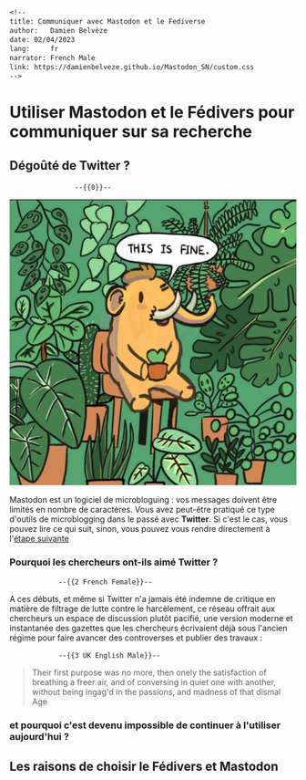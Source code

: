 ```{=html}
<!--
title: Communiquer avec Mastodon et le Fediverse
author:   Damien Belvèze
date: 02/04/2023
lang:     fr
narrator: French Male
link: https://damienbelveze.github.io/Mastodon_SN/custom.css
-->
```
# Utiliser Mastodon et le Fédivers pour communiquer sur sa recherche



## Dégoûté de Twitter ?

                    --{{0}}--
                    
![le Mamouth de Mastodon se tient assis au milieu d'une forêt tranquille avec une tasse de café et dit this is fine](images/mastodon.jpg "Mastodon")


Mastodon est un logiciel de microbloguing : vos messages doivent être limités en nombre de caractères. Vous avez peut-être pratiqué ce type d'outils de microblogging dans le passé avec **Twitter**. Si c'est le cas, vous pouvez lire ce qui suit, sinon, vous pouvez vous rendre directement à l'[étape suivante](main_course.md#les-raisons-de-choisir-mastodon)

### Pourquoi les chercheurs ont-ils aimé Twitter ?

                --{{2 French Female}}--

A ces débuts, et même si Twitter n'a jamais été indemne de critique en matière de filtrage de lutte contre le harcèlement, ce réseau offrait aux chercheurs un espace de discussion plutôt pacifié, une version moderne et instantanée des gazettes que les chercheurs écrivaient déjà sous l'ancien régime pour faire avancer des controverses et publier des travaux :

                --{{3 UK English Male}}--

> Their first purpose was no more, then onely the satisfaction of breathing a freer air, and of conversing in quiet one with another, without being ingag'd in the passions, and madness of that dismal Age

### et pourquoi c'est devenu impossible de continuer à l'utiliser aujourd'hui ?

## Les raisons de choisir le Fédivers et Mastodon
